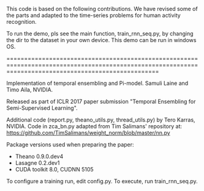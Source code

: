 This code is based on the following contributions. We have revised some of the parts and adapted to the time-series problems for human activity recognition.

To run the demo, pls see the main function, train_rnn_seq.py, by changing the dir to the dataset in your own device.
This demo can be run in windows OS.

=======================================================================================================================================================

Implementation of temporal ensembling and Pi-model.
Samuli Laine and Timo Aila, NVIDIA.

Released as part of ICLR 2017 paper submission "Temporal Ensembling for Semi-Supervised Learning".

Additional code (report.py, theano_utils.py, thread_utils.py) by Tero Karras, NVIDIA.
Code in zca_bn.py adapted from Tim Salimans' repository at:
  https://github.com/TimSalimans/weight_norm/blob/master/nn.py

Package versions used when preparing the paper:
- Theano 0.9.0.dev4
- Lasagne 0.2.dev1
- CUDA toolkit 8.0, CUDNN 5105

To configure a training run, edit config.py. To execute, run train_rnn_seq.py.
